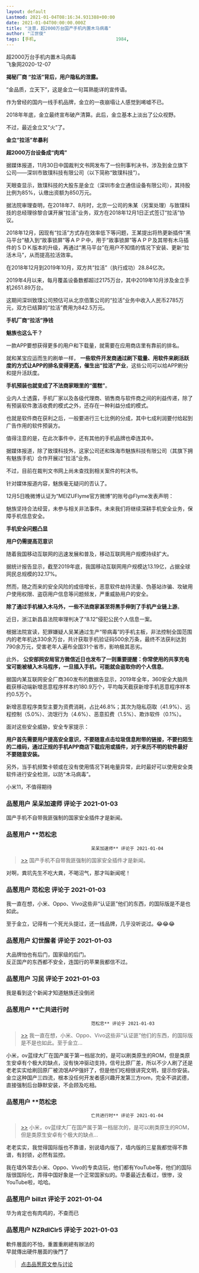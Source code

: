 ```yaml
---
layout: default
Lastmod: 2021-01-04T08:16:34.931388+00:00
date: 2021-01-04T00:00:00.000Z
title: "注意，超2000万台国产手机内置木马病毒"
author: "江世俊"
tags: [手机,								1984,								数字极权]
---
```


超2000万台手机内置木马病毒  
飞象网2020-12-07  
  
**揭秘厂商 “拉活”背后，用户隐私的泄露。**  
  
“金品质，立天下”，这是金立一句耳熟能详的宣传语。  
  
作为曾经的国内一线手机品牌，金立的一夜崩塌让人感觉到唏嘘不已。  
  
2018年年底，金立最终宣布破产清算。此后，金立基本上淡出了公众视野。  
  
不过，最近金立又“火”了。  
  
**金立“拉活”牟暴利**  
  
**超2000万台设备成“肉鸡”**  
  
据媒体报道，11月30日中国裁判文书网发布了一份刑事判决书，涉及到金立旗下公司——深圳市致璞科技有限公司（以下简称“致璞科技”）。  
  
天眼查显示，致璞科技的大股东是金立（深圳市金立通信设备有限公司），其持股比例为85%，认缴出资额为850万元。  
  
据法院审理查明，在2018年7、8月时，北京一公司的朱某（另案处理）与致璞科技的总经理徐黎合谋开展“拉活”业务，双方在2018年12月1日正式签订“拉活”协议。  
  
2018年12月，因现有“拉活”方式存在效率低下等问题，王某提出将热更新插件“黑马平台”植入到“故事锁屏”等ＡＰＰ中，用于“故事锁屏”等ＡＰＰ及其带有木马插件的ＳＤＫ版本的升级，再通过“黑马平台”在用户不知情的情况下安装、更新“拉活木马”，从而提高拉活效率。  
  
在2018年12月到2019年10月，双方共“拉活”（执行成功）28.84亿次。  
  
2019年4月以来，每月覆盖设备数都超过2175万台，其中2019年10月涉及金立手机2651.89万台。  
  
这期间深圳致璞公司预估可从北京佰策公司的“拉活”业务中收入人民币2785万元，双方已结算的“拉活”费用为842.5万元。  
  
**手机厂商“拉活”挣钱**  
  
**魅族也这么干？**  
  
一款APP要想获得更多的用户和下载量，就需要在应用商店里有靠前的排名。  
  
就和某宝应运而生的刷单一样， **一些软件开发商通过刷下载量、用软件来刷活跃度的方式让APP的排名变得更高，催生出“拉活”产业**，这些公司可以给APP刷分和提升活跃度。  
  
**手机预装也就变成了不法商家眼里的“蛋糕”**。  
  
业内人士透露，手机厂家以及各级代理商、销售商与软件商之间的利益传递，除了有预装软件激活收费的模式之外，还存在一种利益分成的模式。  
  
也就是软件商在获利之后，一般要进行三七比例的分成，其中七成利润要付给起到广告作用的软件预装方。  
  
值得注意的是，在此次事件中，还有其他的手机品牌也牵连其中。  
  
据媒体报道，除了致璞科技外，这家公司还和珠海市魅族科技有限公司（其旗下拥有魅族手机）合作开展过“拉活”业务。  
  
不过，目前在裁判文书网上尚未查找到相关案件的判决书。  
  
针对媒体报道内容，魅族毫无疑问的否认了。  
  
12月5日晚微博认证为“MEIZUFlyme官方微博”的账号@Flyme发表声明：  
  
魅族坚持合法经营，未参与相关非法事件。未来我们将继续深耕手机安全业务，保障手机信息安全。  
  
**手机安全问题凸显**  
  
**用户仍需提高范意识**  
  
随着我国移动互联网的迅速发展和普及，移动互联网用户规模持续扩大。  
  
据统计报告显示，截至2019年底，我国移动互联网用户规模达13.19亿，占据全球网民总规模的32.17%。  
  
然而，随之而来的安全风险的成倍增长，恶意软件劫持流量、伪基站诈骗、攻破用户使用权限、盗窃用户信息等问题频发，严重威胁用户的安全。  
  
**除了通过手机植入木马外，一些不法商家甚至将黑手伸到了手机产业链上游**。  
  
近日，浙江新昌县法院审理判决了“8.12”侵犯公民个人信息一案。  
  
根据法院宣读，犯罪嫌疑人吴某通过生产“带病毒”的手机主板，非法控制全国范围内的老年机达330余万台，共计获取手机验证码500余万条，最终不法获利达到790余万元，受害老年人遍布全国31个省市，影响极其恶劣。  
  
此外， **公安部网安局官方微信近日也发布了一则重要提醒：你常使用的共享充电宝可能被植入木马程序，一旦插入手机，可能就会盗取你的个人信息**。  
  
据国内某互联网安全厂商360发布的数据告显示，2019年全年，360安全大脑共截获移动端新增恶意程序样本约180.9万个，平均每天截获新增手机恶意程序样本约0.5万个。  
  
新增恶意程序类型主要为资费消耗，占比46.8%；其次为隐私窃取（41.9%）、远程控制（5.0%）、流氓行为（4.6%）、恶意扣费（1.5%）、欺诈软件（0.1%）。  
  
面对这些安全威胁，安全专家提示：  
  
**用户首先需要用户提高安全意识，不要随意点击垃圾信息附带的链接，不要扫陌生的二维码，通过正规的手机APP商店下载应用或插件，对于来历不明的软件最好不要随意安装。**  
  
另外，当手机频繁卡顿或在没有使用情况下耗电量异常，此时最好可以使用安全类软件进行安全检测，以防“木马病毒”。  
  
小米11，不值得期待

            
### 品葱用户 **呆呆加速师** 评论于 2021-01-03
        
国产手机不自带我匪强制的国家安全插件才是新闻。
        


            
### 品葱用户 **范松忠				
									呆呆加速师** 评论于 2021-01-04
        
> [\>>]( "/article/item_id-575730#") 国产手机不自带我匪强制的国家安全插件才是新闻。

  
  
对啊，粪坑先生不吃大粪，不喝沼气，那才叫新闻呢！
        


            
### 品葱用户 **范松忠** 评论于 2021-01-03
        
我一直在想，小米、Oppo、Vivo这些非“认证匪”他们的东西，的国际版是不是也如此。  
  
至于金立，记得有一个死光头提过，还一线品牌，几乎没听说过。😂😂😂
        


            
### 品葱用户 **幻世醒者** 评论于 2021-01-03
        
大品牌怕也有后门，国家级的后门。  
反正国产的东西都不安全，连国行的苹果我都信不过。
        


            
### 品葱用户 **习民** 评论于 2021-01-03
        
我是看到这个新闻才知道魅族还没倒闭
        


            
### 品葱用户 **亡共进行时				
									范松忠** 评论于 2021-01-03
        
> [\>>]( "/article/item_id-575749#") 我一直在想，小米、Oppo、Vivo这些非“认证匪”他们的东西，的国际版是不是也如此。至于金立...

  
小米，ov蓝绿大厂在国产属于第一档层次的，是可以刷类原生的ROM，但是类原生安卓有个极大的缺点，没有快冲驱动支持，信号比原厂差，所以不少人刷了还是老老实实给刷回原厂被流氓APP强奸了，但是他们吃相很讲究文明，提示你安装。  
金立这种国产三四流，根本没任何开发者感兴趣开发第三方rom，完全不讲武德，直接强制后台静默安装，不会顾及吃相。
        


            
### 品葱用户 **范松忠				
									亡共进行时** 评论于 2021-01-04
        
> [\>>]( "/article/item_id-575776#") 小米，ov蓝绿大厂在国产属于第一档层次的，是可以刷类原生的ROM，但是类原生安卓有个极大的缺点...

  
  
老老实实，我觉得国际版也不靠谱，别说墙内版了，墙内版的三星我都觉得不靠谱，有封锁，必然有监控。  
  
我在墙外常去小米、Oppo、Vivo的专卖店玩，他们都有YouTube等，他们的国际版很国际化，弄得中国好象是一个正常国家似的。华萎最近去看过，很惨，没YouTube啦，哈哈。
        


            
### 品葱用户 **billzt** 评论于 2021-01-04
        
华为肯定也有肉鸡的，不查而已
        


            
### 品葱用户 **NZRdlClr5** 评论于 2021-01-03
        
軟件層面的不怕，重置重刷總有辦法的  
早就傳出硬件層面的後門了
        






> [点击品葱原文参与讨论](https://pincong.rocks/article/28094)

